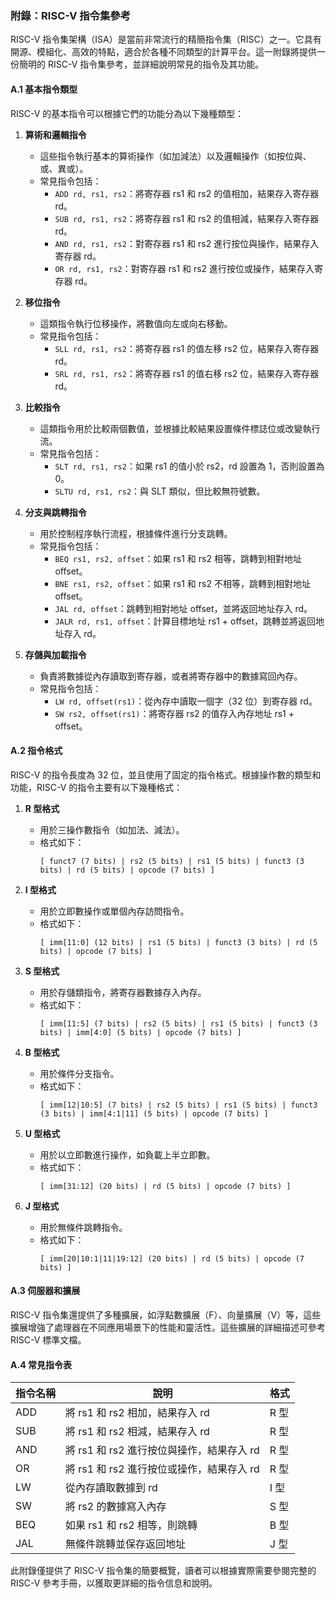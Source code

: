 ### 附錄：RISC-V 指令集參考

RISC-V 指令集架構（ISA）是當前非常流行的精簡指令集（RISC）之一。它具有開源、模組化、高效的特點，適合於各種不同類型的計算平台。這一附錄將提供一份簡明的 RISC-V 指令集參考，並詳細說明常見的指令及其功能。

#### A.1 基本指令類型

RISC-V 的基本指令可以根據它們的功能分為以下幾種類型：

1. **算術和邏輯指令**
   - 這些指令執行基本的算術操作（如加減法）以及邏輯操作（如按位與、或、異或）。
   - 常見指令包括：
     - `ADD rd, rs1, rs2`：將寄存器 rs1 和 rs2 的值相加，結果存入寄存器 rd。
     - `SUB rd, rs1, rs2`：將寄存器 rs1 和 rs2 的值相減，結果存入寄存器 rd。
     - `AND rd, rs1, rs2`：對寄存器 rs1 和 rs2 進行按位與操作，結果存入寄存器 rd。
     - `OR rd, rs1, rs2`：對寄存器 rs1 和 rs2 進行按位或操作，結果存入寄存器 rd。

2. **移位指令**
   - 這類指令執行位移操作，將數值向左或向右移動。
   - 常見指令包括：
     - `SLL rd, rs1, rs2`：將寄存器 rs1 的值左移 rs2 位，結果存入寄存器 rd。
     - `SRL rd, rs1, rs2`：將寄存器 rs1 的值右移 rs2 位，結果存入寄存器 rd。

3. **比較指令**
   - 這類指令用於比較兩個數值，並根據比較結果設置條件標誌位或改變執行流。
   - 常見指令包括：
     - `SLT rd, rs1, rs2`：如果 rs1 的值小於 rs2，rd 設置為 1，否則設置為 0。
     - `SLTU rd, rs1, rs2`：與 SLT 類似，但比較無符號數。

4. **分支與跳轉指令**
   - 用於控制程序執行流程，根據條件進行分支跳轉。
   - 常見指令包括：
     - `BEQ rs1, rs2, offset`：如果 rs1 和 rs2 相等，跳轉到相對地址 offset。
     - `BNE rs1, rs2, offset`：如果 rs1 和 rs2 不相等，跳轉到相對地址 offset。
     - `JAL rd, offset`：跳轉到相對地址 offset，並將返回地址存入 rd。
     - `JALR rd, rs1, offset`：計算目標地址 rs1 + offset，跳轉並將返回地址存入 rd。

5. **存儲與加載指令**
   - 負責將數據從內存讀取到寄存器，或者將寄存器中的數據寫回內存。
   - 常見指令包括：
     - `LW rd, offset(rs1)`：從內存中讀取一個字（32 位）到寄存器 rd。
     - `SW rs2, offset(rs1)`：將寄存器 rs2 的值存入內存地址 rs1 + offset。

#### A.2 指令格式

RISC-V 的指令長度為 32 位，並且使用了固定的指令格式。根據操作數的類型和功能，RISC-V 的指令主要有以下幾種格式：

1. **R 型格式**
   - 用於三操作數指令（如加法、減法）。
   - 格式如下：
     ```
     [ funct7 (7 bits) | rs2 (5 bits) | rs1 (5 bits) | funct3 (3 bits) | rd (5 bits) | opcode (7 bits) ]
     ```

2. **I 型格式**
   - 用於立即數操作或單個內存訪問指令。
   - 格式如下：
     ```
     [ imm[11:0] (12 bits) | rs1 (5 bits) | funct3 (3 bits) | rd (5 bits) | opcode (7 bits) ]
     ```

3. **S 型格式**
   - 用於存儲類指令，將寄存器數據存入內存。
   - 格式如下：
     ```
     [ imm[11:5] (7 bits) | rs2 (5 bits) | rs1 (5 bits) | funct3 (3 bits) | imm[4:0] (5 bits) | opcode (7 bits) ]
     ```

4. **B 型格式**
   - 用於條件分支指令。
   - 格式如下：
     ```
     [ imm[12|10:5] (7 bits) | rs2 (5 bits) | rs1 (5 bits) | funct3 (3 bits) | imm[4:1|11] (5 bits) | opcode (7 bits) ]
     ```

5. **U 型格式**
   - 用於以立即數進行操作，如負載上半立即數。
   - 格式如下：
     ```
     [ imm[31:12] (20 bits) | rd (5 bits) | opcode (7 bits) ]
     ```

6. **J 型格式**
   - 用於無條件跳轉指令。
   - 格式如下：
     ```
     [ imm[20|10:1|11|19:12] (20 bits) | rd (5 bits) | opcode (7 bits) ]
     ```

#### A.3 伺服器和擴展

RISC-V 指令集還提供了多種擴展，如浮點數擴展（F）、向量擴展（V）等，這些擴展增強了處理器在不同應用場景下的性能和靈活性。這些擴展的詳細描述可參考 RISC-V 標準文檔。

#### A.4 常見指令表

| 指令名稱 | 說明 | 格式 |
|----------|------|------|
| ADD | 將 rs1 和 rs2 相加，結果存入 rd | R 型 |
| SUB | 將 rs1 和 rs2 相減，結果存入 rd | R 型 |
| AND | 將 rs1 和 rs2 進行按位與操作，結果存入 rd | R 型 |
| OR  | 將 rs1 和 rs2 進行按位或操作，結果存入 rd | R 型 |
| LW  | 從內存讀取數據到 rd | I 型 |
| SW  | 將 rs2 的數據寫入內存 | S 型 |
| BEQ | 如果 rs1 和 rs2 相等，則跳轉 | B 型 |
| JAL | 無條件跳轉並保存返回地址 | J 型 |

此附錄僅提供了 RISC-V 指令集的簡要概覽，讀者可以根據實際需要參閱完整的 RISC-V 參考手冊，以獲取更詳細的指令信息和說明。